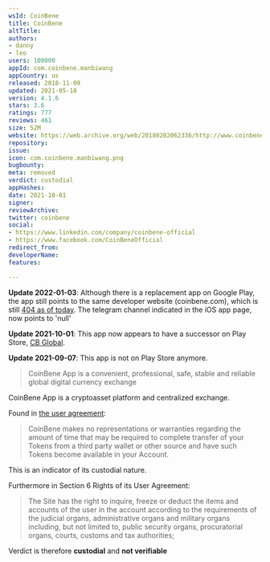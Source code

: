 ```yaml
---
wsId: CoinBene
title: CoinBene
altTitle: 
authors:
- danny
- leo
users: 100000
appId: com.coinbene.manbiwang
appCountry: us
released: 2018-11-09
updated: 2021-05-18
version: 4.1.6
stars: 3.6
ratings: 777
reviews: 461
size: 52M
website: https://web.archive.org/web/20180202062336/http://www.coinbene.com/
repository: 
issue: 
icon: com.coinbene.manbiwang.png
bugbounty: 
meta: removed
verdict: custodial
appHashes: 
date: 2021-10-01
signer: 
reviewArchive: 
twitter: coinbene
social:
- https://www.linkedin.com/company/coinbene-official
- https://www.facebook.com/CoinBeneOfficial
redirect_from: 
developerName: 
features: 

---
```


**Update 2022-01-03**: Although there is a replacement app on Google Play, the app still points to the same developer website (coinbene.com), which is still [404 as of today](https://twitter.com/BitcoinWalletz/status/1477969064806916103). The telegram channel indicated in the iOS app page, now points to 'null'

**Update 2021-10-01**: This app now appears to have a successor on Play Store, [CB Global](https://play.google.com/store/apps/details?id=com.mingyue.liuli).

**Update 2021-09-07**: This app is not on Play Store anymore.

> CoinBene App is a convenient, professional, safe, stable and reliable global digital currency exchange

CoinBene App is a cryptoasset platform and centralized exchange.

Found in [the user agreement](https://www.coinbene.com/uc/userAgreement):

> CoinBene makes no representations or warranties regarding the amount of time that may be required to complete transfer of your Tokens from a third party wallet or other source and have such Tokens become available in your Account.

This is an indicator of its custodial nature.

Furthermore in Section 6 Rights of its User Agreement:

> The Site has the right to inquire, freeze or deduct the items and accounts of the user in the account according to the requirements of the judicial organs, administrative organs and military organs including, but not limited to, public security organs, procuratorial organs, courts, customs and tax authorities;

Verdict is therefore **custodial** and **not verifiable**
